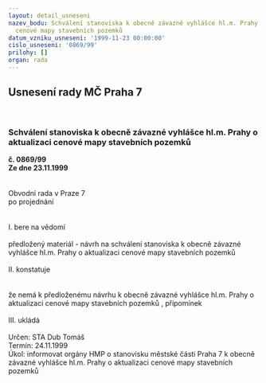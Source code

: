 ```yaml
---
layout: detail_usneseni
nazev_bodu: Schválení stanoviska k obecně závazné vyhlášce hl.m. Prahy o aktualizaci
  cenové mapy stavebních pozemků
datum_vzniku_usneseni: '1999-11-23 00:00:00'
cislo_usneseni: '0869/99'
prilohy: []
organ: rada
---
```

<div id="ucUsn_pList" class="usn">
	<span><h2>Usnesení rady MČ Praha 7 </h2>
<br></span><div class="standBody">
<span><h3>Schválení stanoviska k obecně závazné vyhlášce hl.m. Prahy o aktualizaci cenové mapy stavebních pozemků</h3></span><div class="center">
		<strong>č. 0869/99</strong><br>
	</div>
<div class="center">
		<strong>Ze dne 23.11.1999</strong><br><br>
	</div>
<br>Obvodní rada v Praze 7<br>po projednání<br><br><br>I.	bere na vědomí<br><br> předložený materiál - návrh na schválení stanoviska k obecně závazné vyhlášce hl.m. Prahy o aktualizaci cenové mapy stavebních pozemků<br><br>II.	konstatuje<br><br><br>že nemá k předloženému návrhu k obecně závazné vyhlášce hl.m. Prahy o aktualizaci cenové mapy stavebních pozemků , připomínek<br><br>III.	ukládá <br><br> Určen:	     	STA Dub Tomáš<br>Termín: 24.11.1999<br>Úkol:	informovat orgány HMP o stanovisku městské části Praha 7 k obecně závazné vyhlášce hl.m. Prahy o aktualizaci cenové mapy stavebních pozemků   <br>
</div>
</div>